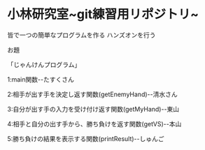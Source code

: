 # 小林研究室~git練習用リポジトリ~

皆で一つの簡単なプログラムを作る
ハンズオンを行う


お題

「じゃんけんプログラム」

1:main関数--たすくさん

2:相手が出す手を決定し返す関数(getEnemyHand)--清水さん

3:自分が出す手の入力を受け付け返す関数(getMyHand)--東山

4:相手と自分の出す手から、勝ち負けを返す関数(getVS)--本山

5:勝ち負けの結果を表示する関数(printResult)--しゅんご
